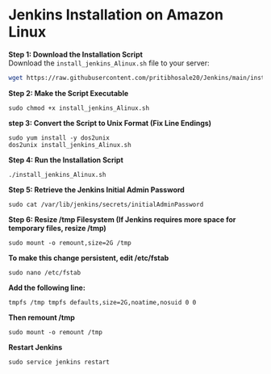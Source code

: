 # Jenkins Installation on Amazon Linux 

**Step 1: Download the Installation Script**  
Download the `install_jenkins_Alinux.sh` file to your server:  
```bash
wget https://raw.githubusercontent.com/pritibhosale20/Jenkins/main/install_jenkins_Alinux.sh
```
**Step 2: Make the Script Executable**
```
sudo chmod +x install_jenkins_Alinux.sh
```
**step 3: Convert the Script to Unix Format (Fix Line Endings)**
```
sudo yum install -y dos2unix
dos2unix install_jenkins_Alinux.sh
```
**Step 4: Run the Installation Script**
```
./install_jenkins_Alinux.sh
```
**Step 5: Retrieve the Jenkins Initial Admin Password**
```
sudo cat /var/lib/jenkins/secrets/initialAdminPassword
```
**Step 6: Resize /tmp Filesystem (If Jenkins requires more space for temporary files, resize /tmp)**
```
sudo mount -o remount,size=2G /tmp
```
**To make this change persistent, edit /etc/fstab**
```
sudo nano /etc/fstab
```
**Add the following line:**
```
tmpfs /tmp tmpfs defaults,size=2G,noatime,nosuid 0 0
```
**Then remount /tmp**
```
sudo mount -o remount /tmp
```
**Restart Jenkins**
```
sudo service jenkins restart

